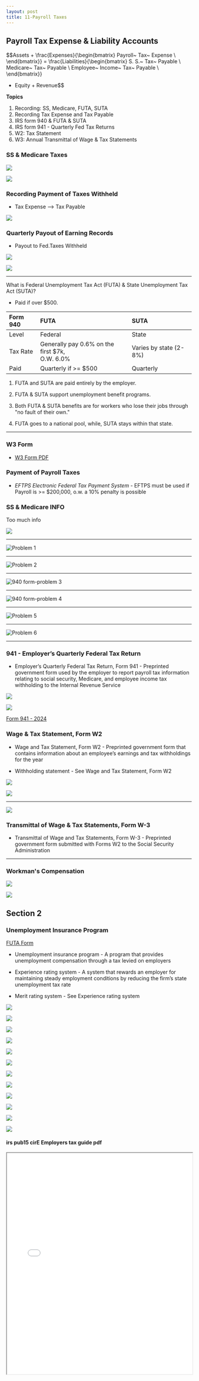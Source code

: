 ```yaml
---
layout: post
title: 11-Payroll Taxes
--- 
```



## Payroll Tax Expense & Liability Accounts

$$Assets + \frac{Expenses}{\begin{bmatrix}
                           Payroll~ Tax~ Expense \\
                           \end{bmatrix}}
= \frac{Liabilities}{\begin{bmatrix}
                     S. S.~ Tax~ Payable \\
                     Medicare~ Tax~ Payable \\
                     Employee~ Income~ Tax~ Payable \\
                     \end{bmatrix}}
 + Equity + Revenue$$

**Topics**  
1. Recording: SS, Medicare, FUTA, SUTA  
2. Recording Tax Expense and Tax Payable  
3. IRS form 940 & FUTA & SUTA  
4. IRS form 941 - Quarterly Fed Tax Returns  
5. W2: Tax Statement  
6. W3: Annual Transmittal of Wage & Tax Statements  

<!-- 
![](/bookkeeping-notes/assets/mc-graw-accounting-course/chap11.payroll.taxes/1.objectives.png)
-->

### SS & Medicare Taxes

![](/bookkeeping-notes/assets/mc-graw-accounting-course/chap11.payroll.taxes/ss.medicare.payin.png)

![](/bookkeeping-notes/assets/mc-graw-accounting-course/chap11.payroll.taxes/4.tax.liability.png)

### Recording Payment of Taxes Withheld

- Tax Expense --> Tax Payable

![](/bookkeeping-notes/assets/mc-graw-accounting-course/chap11.payroll.taxes/6.ledger.4.ss.medicare.tax.png)

### Quarterly Payout of Earning Records

- Payout to Fed.Taxes Withheld
  
![](/bookkeeping-notes/assets/mc-graw-accounting-course/chap11.payroll.taxes/7.ledger.example.taxes.payable.png)

![](/bookkeeping-notes/assets/mc-graw-accounting-course/chap11.payroll.taxes/8.earning.records.png)

---

What is Federal Unemployment Tax Act (FUTA) & State Unemployment Tax Act (SUTA)?

- Paid if over $500.
  
|Form 940|FUTA|SUTA|
|:-|:-|:-|
|Level|Federal|State|
|Tax Rate|Generally pay 0.6% on the first $7k,<br>O.W. 6.0%|Varies by state (2-8%)|
|Paid| Quarterly if >= $500 | Quarterly |

1. FUTA and SUTA are paid entirely by the employer.  

2. FUTA & SUTA support unemployment benefit programs.  

3. Both FUTA & SUTA benefits are for workers who lose their jobs through "no fault of their own."  

4. FUTA goes to a national pool, while, SUTA stays within that state.

---

### W3 Form

- [W3 Form PDF](https://www.irs.gov/pub/irs-pdf/iw2w3.pdf)


### Payment of Payroll Taxes

- *EFTPS Electronic Federal Tax Payment System* - EFTPS must be used if Payroll is >= $200,000, o.w. a 10% penalty is possible

<!--
![](/bookkeeping-notes/assets/mc-graw-accounting-course/chap11.payroll.taxes/2.aca.provisions.png)
-->

### SS & Medicare INFO

Too much info

![](/bookkeeping-notes/assets/mc-graw-accounting-course/chap11.payroll.taxes/3.calculating.tax.liability.png)

<!--
![](/bookkeeping-notes/assets/mc-graw-accounting-course/chap11.payroll.taxes/5.tax.accts.dr.cr.png)
-->

---

![Problem 1](/bookkeeping-notes/assets/mc-graw-accounting-course/chap11.payroll.taxes/chap11.prob.1.png)

---

![Problem 2](/bookkeeping-notes/assets/mc-graw-accounting-course/chap11.payroll.taxes/chap11.prob.2.wages.table.png)

---

![940 form-problem 3](/bookkeeping-notes/assets/mc-graw-accounting-course/chap11.payroll.taxes/chap11.prob.3.940.form.png)

---

![940 form-problem 4](/bookkeeping-notes/assets/mc-graw-accounting-course/chap11.payroll.taxes/chap11.prob.4.png)

---

![Problem 5](/bookkeeping-notes/assets/mc-graw-accounting-course/chap11.payroll.taxes/chap11.prob.5.futa.png)

---

![Problem 6](/bookkeeping-notes/assets/mc-graw-accounting-course/chap11.payroll.taxes/chap11.prob.6.png)

---

### 941 - Employer’s Quarterly Federal Tax Return

- Employer’s Quarterly Federal Tax Return, Form 941 - Preprinted government form used by the employer to report payroll tax information relating to social security, Medicare, and employee income tax withholding to the Internal Revenue Service

![](/bookkeeping-notes/assets/mc-graw-accounting-course/chap11.payroll.taxes/9.company.wide.tax.and.pay.schedule.png)

![](/bookkeeping-notes/assets/mc-graw-accounting-course/chap11.payroll.taxes/10.when.to.file.png)

[Form 941 - 2024](https://www.irs.gov/pub/irs-prior/f941--2024.pdf)

### Wage & Tax Statement, Form W2

- Wage and Tax Statement, Form W2 - Preprinted government form that contains information about an employee’s earnings and tax withholdings for the year

- Withholding statement - See Wage and Tax Statement, Form W2

![](/bookkeeping-notes/assets/mc-graw-accounting-course/chap11.payroll.taxes/w2.copies.made.png)


![](/bookkeeping-notes/assets/mc-graw-accounting-course/chap11.payroll.taxes/12.w2.form.requirements.png)

---

![](/bookkeeping-notes/assets/mc-graw-accounting-course/chap11.payroll.taxes/11.quarters.png)


### Transmittal of Wage & Tax Statements, Form W-3

- Transmittal of Wage and Tax Statements, Form W-3 - Preprinted government form submitted with Forms W2 to the Social Security Administration

---

### Workman's Compensation

![](/bookkeeping-notes/assets/mc-graw-accounting-course/chap11.payroll.taxes/workmans.comp.exp.payable.png)

![](/bookkeeping-notes/assets/mc-graw-accounting-course/chap11.payroll.taxes/prepaid.workmans.comp.cash.2.ins.png)

## Section 2


### Unemployment Insurance Program

[FUTA Form](_posts/2024-04-24-940-futa.md)

- Unemployment insurance program - A program that provides unemployment compensation through a tax levied on employers

- Experience rating system - A system that rewards an employer for maintaining steady employment conditions by reducing the firm’s state unemployment tax rate

- Merit rating system - See Experience rating system

![](/bookkeeping-notes/assets/mc-graw-accounting-course/chap11.payroll.taxes/computing.unemployment.taxes.png)

![](/bookkeeping-notes/assets/mc-graw-accounting-course/chap11.payroll.taxes/reporting.quarter.unemployment.taxes.png)

![](/bookkeeping-notes/assets/mc-graw-accounting-course/chap11.payroll.taxes/futa3.png)

![](/bookkeeping-notes/assets/mc-graw-accounting-course/chap11.payroll.taxes/Screenshot%20from%202024-04-22%2017-05-35.png)

![](/bookkeeping-notes/assets/mc-graw-accounting-course/chap11.payroll.taxes/Screenshot%20from%202024-04-22%2017-09-02.png)

![](/bookkeeping-notes/assets/mc-graw-accounting-course/chap11.payroll.taxes/Screenshot%20from%202024-04-22%2017-12-54.png)

![](/bookkeeping-notes/assets/mc-graw-accounting-course/chap11.payroll.taxes/Screenshot%20from%202024-04-22%2017-15-58.png)

![](/bookkeeping-notes/assets/mc-graw-accounting-course/chap11.payroll.taxes/Screenshot%20from%202024-04-22%2017-16-40.png)

![](/bookkeeping-notes/assets/mc-graw-accounting-course/chap11.payroll.taxes/Screenshot%20from%202024-04-22%2017-17-41.png)

![](/bookkeeping-notes/assets/mc-graw-accounting-course/chap11.payroll.taxes/tax.table.png)

![](/bookkeeping-notes/assets/mc-graw-accounting-course/chap11.payroll.taxes/13.w2.info.png)

![](/bookkeeping-notes/assets/mc-graw-accounting-course/chap11.payroll.taxes/14.w3.info.png)

#### irs pub15 cirE Employers tax guide pdf

<div class="pdf-container">
    <iframe src="./assets/misc/irs.pub15.cirE.Employers.tax guide.pdf#zoom=FitH" height="600" width="100%" allowFullScreen="true">
    </iframe>
</div>

<!--
# NOT NEEDED

### Questions

![](/bookkeeping-notes/assets/mc-graw-accounting-course/chap11.payroll.taxes/chap11.section1.q.png)

### Terms

![](/bookkeeping-notes/assets/mc-graw-accounting-course/chap11.payroll.taxes/terms1.png)

- Experience rating system: Adjusts insurance premiums based on a company's past history of claims (fewer claims = lower premiums).

- Merit rating system: Rewards individual employees with lower insurance premiums based on their safety record or performance.

- Transmittal of Wage and Tax Statements, Form W3: An employer's form used to send copies of Form W2 (Wage and Tax Statement) to the Social Security Administration.

- Unemployment insurance program: Government-funded program that provides temporary financial assistance to qualified workers who lose their jobs through no fault of their own.

- Wage and Tax Statement, Form W2: An annual form employers send to employees summarizing their wages, taxes withheld, and other earnings information for tax filing purposes.

- Withholding statement: A document showing the amount of tax withheld from an employee's paycheck throughout the year (often synonymous with Form W2).

- Back period: Refers to a previous pay period or tax year for which tax filings or payments were missed or need to be adjusted.

-->
